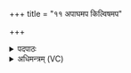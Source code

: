 +++
title = "११ अपाघमप किल्विषमप"

+++
<details><summary>पदपाठः</summary>

अप॑। अ॒घम्। अप॑। किल्वि॑षम्। अप॑। कृ॒त्याम्। अपो॒ऽइत्यपोः॑। रपः॑। अपा॑मार्ग। अप॑मा॒र्गेत्यप॑ऽमार्ग। त्वम्। अ॒स्मत्। अप॑। दुः॒ष्वप्न्य॑म्। दुः॒ष्वप्न्य॒मिति॑ दुः॒ऽस्वप्न्य॑म्। सु॒व॒। ११।
</details>

<details><summary>अधिमन्त्रम् (VC)</summary>

- आपो देवताः
- आदित्या देवा ऋषयः
- विराडनुष्टुप्
- गान्धारः
</details>